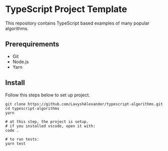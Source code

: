 # TypeScript Project Template

This repository contains TypeScript based examples of many popular algorithms.


## Prerequirements

* Git
* Node.js
* Yarn


## Install

Follow this steps below to set up project.

```
git clone https://github.com/LavyshAlexander/typescript-algorithms.git
cd typescript-algorithms
yarn

# at this step, the project is setup.
# if you installed vscode, open it with:
code .

# to run tests:
yarn test
```
